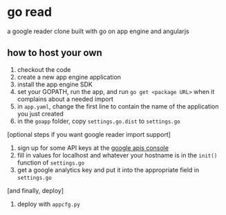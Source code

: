 # go read

a google reader clone built with go on app engine and angularjs

## how to host your own

1. checkout the code
1. create a new app engine application
1. install the app engine SDK
1. set your GOPATH, run the app, and run `go get <package URL>` when it complains about a needed import
1. in `app.yaml`, change the first line to contain the name of the application you just created
1. in the `goapp` folder, copy `settings.go.dist` to `settings.go`

[optional steps if you want google reader import support]

1. sign up for some API keys at the [google apis console](https://code.google.com/apis/console/)
1. fill in values for localhost and whatever your hostname is in the `init()` function of `settings.go`
1. get a google analytics key and put it into the appropriate field in `settings.go`

[and finally, deploy]

1. deploy with `appcfg.py`
